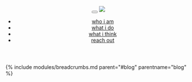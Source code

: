 <header>
  <nav class="navbar navbar-custom navbar-toggleable-sm navbar-light fixed-top">
  <button class="navbar-toggler navbar-toggler-right" type="button" data-toggle="collapse" data-target="#navbarSupportedContent" aria-controls="navbarSupportedContent" aria-expanded="false" aria-label="Toggle navigation">
    <span class="navbar-toggler-icon"></span>
  </button>
  <a class="navbar-brand" href="/"><img src="/assets/images/logo.png"></a>
  <div class="collapse navbar-collapse justify-content-end" id="navbarSupportedContent">
    <ul class="navbar-nav">
      <li class="nav-item">
        <a class="nav-link" href="/#about">who i am</a>
      </li>
      <li class="nav-item">
        <a class="nav-link" href="/#work">what i do</a>
      </li>
        <li class="nav-item">
          <a class="nav-link active" href="/#blog">what i think</a>
        </li>
        <li class="nav-item">
          <a class="nav-link" href="/#contact">reach out</a>
        </li>
    </ul>
  </div>
  </nav>
</header>
<div class="subheader">
  <div class="pull-right">
    {% include modules/breadcrumbs.md parent="#blog" parentname="blog" %}
  </div>
</div>

